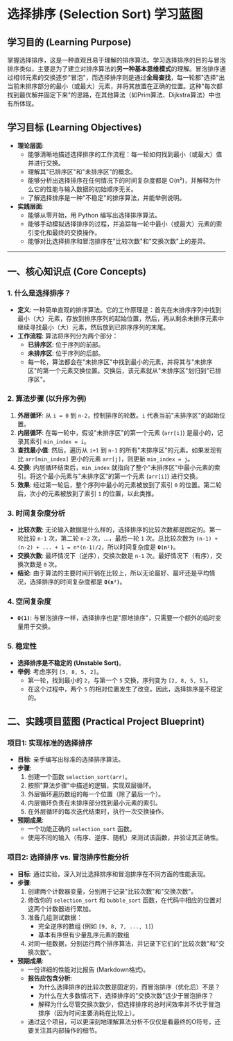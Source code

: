 # 选择排序 (Selection Sort) 学习蓝图

## 学习目的 (Learning Purpose)

掌握选择排序，这是一种直观且易于理解的排序算法。学习选择排序的目的与冒泡排序类似，主要是为了建立对排序算法的**另一种基本思维模式**的理解。冒泡排序通过相邻元素的交换逐步"冒泡"，而选择排序则是通过**全局查找**，每一轮都"选择"出当前未排序部分的最小（或最大）元素，并将其放置在正确的位置。这种"每次都找到最优解并固定下来"的思路，在其他算法（如Prim算法、Dijkstra算法）中也有所体现。

## 学习目标 (Learning Objectives)

- **理论层面**:
  - 能够清晰地描述选择排序的工作流程：每一轮如何找到最小（或最大）值并进行交换。
  - 理解其"已排序区"和"未排序区"的概念。
  - 能够分析出选择排序在任何情况下的时间复杂度都是 O(n²)，并解释为什么它的性能与输入数据的初始顺序无关。
  - 了解选择排序是一种"不稳定"的排序算法，并能举例说明。
- **实践层面**:
  - 能够从零开始，用 Python 编写出选择排序算法。
  - 能够手动模拟选择排序的过程，并追踪每一轮中最小（或最大）元素的索引变化和最终的交换操作。
  - 能够对比选择排序和冒泡排序在"比较次数"和"交换次数"上的差异。

---

## 一、核心知识点 (Core Concepts)

### 1. 什么是选择排序？
- **定义**: 一种简单直观的排序算法。它的工作原理是：首先在未排序序列中找到最小（大）元素，存放到排序序列的起始位置，然后，再从剩余未排序元素中继续寻找最小（大）元素，然后放到已排序序列的末尾。
- **工作流程**: 算法将序列分为两个部分：
  - **已排序区**: 位于序列的前部。
  - **未排序区**: 位于序列的后部。
  - 每一轮，算法都会在"未排序区"中找到最小的元素，并将其与"未排序区"的第一个元素交换位置。交换后，该元素就从"未排序区"划归到"已排序区"。

### 2. 算法步骤 (以升序为例)
1.  **外层循环**: 从 `i = 0` 到 `n-2`，控制排序的轮数。`i` 代表当前"未排序区"的起始位置。
2.  **内层循环**: 在每一轮中，假设"未排序区"的第一个元素 (`arr[i]`) 是最小的，记录其索引 `min_index = i`。
3.  **查找最小值**: 然后，遍历从 `i+1` 到 `n-1` 的所有"未排序区"的元素。如果发现有比 `arr[min_index]` 更小的元素 `arr[j]`，则更新 `min_index = j`。
4.  **交换**: 内层循环结束后，`min_index` 就指向了整个"未排序区"中最小元素的索引。将这个最小元素与"未排序区"的第一个元素 (`arr[i]`) 进行交换。
5.  **效果**: 经过第一轮后，整个序列中最小的元素被放到了索引 `0` 的位置。第二轮后，次小的元素被放到了索引 `1` 的位置，以此类推。

### 3. 时间复杂度分析
- **比较次数**: 无论输入数据是什么样的，选择排序的比较次数都是固定的。第一轮比较 `n-1` 次，第二轮 `n-2` 次，...，最后一轮 `1` 次。总比较次数为 `(n-1) + (n-2) + ... + 1 = n*(n-1)/2`，所以时间复杂度是 **`O(n²)`**。
- **交换次数**: 最坏情况下（逆序），交换次数是 `n-1` 次。最好情况下（有序），交换次数是 `0` 次。
- **结论**: 由于算法的主要时间开销在比较上，所以无论最好、最坏还是平均情况，选择排序的时间复杂度都是 **`O(n²)`**。

### 4. 空间复杂度
- **`O(1)`**: 与冒泡排序一样，选择排序也是"原地排序"，只需要一个额外的临时变量用于交换。

### 5. 稳定性
- **选择排序是不稳定的 (Unstable Sort)**。
- **举例**: 考虑序列 `[5, 8, 5, 2]`。
  - 第一轮，找到最小的 `2`，与第一个 `5` 交换，序列变为 `[2, 8, 5, 5]`。
  - 在这个过程中，两个 `5` 的相对位置发生了改变。因此，选择排序是不稳定的。

## 二、实践项目蓝图 (Practical Project Blueprint)

### 项目1: 实现标准的选择排序
- **目标**: 亲手编写出标准的选择排序算法。
- **步骤**:
  1.  创建一个函数 `selection_sort(arr)`。
  2.  按照"算法步骤"中描述的逻辑，实现双层循环。
  3.  外层循环遍历数组的每一个位置（除了最后一个）。
  4.  内层循环负责在未排序部分找到最小元素的索引。
  5.  在外层循环的每次迭代结束时，执行一次交换操作。
- **预期成果**:
  - 一个功能正确的 `selection_sort` 函数。
  - 使用不同的输入（有序、逆序、随机）来测试该函数，并验证其正确性。

### 项目2: 选择排序 vs. 冒泡排序性能分析
- **目标**: 通过实验，深入对比选择排序和冒泡排序在不同方面的性能表现。
- **步骤**:
  1.  创建两个计数器变量，分别用于记录"比较次数"和"交换次数"。
  2.  修改你的 `selection_sort` 和 `bubble_sort` 函数，在代码中相应的位置对这两个计数器进行累加。
  3.  准备几组测试数据：
      - 完全逆序的数组 (例如 `[9, 8, 7, ..., 1]`)
      - 基本有序但有少量乱序元素的数组
  4.  对同一组数据，分别运行两个排序算法，并记录下它们的"比较次数"和"交换次数"。
- **预期成果**:
  - 一份详细的性能对比报告 (Markdown格式)。
  - **报告应包含分析**:
    - 为什么选择排序的比较次数是固定的，而冒泡排序（优化后）不是？
    - 为什么在大多数情况下，选择排序的"交换次数"远少于冒泡排序？
    - 解释为什么尽管交换次数少，但选择排序的总时间效率并不优于冒泡排序（因为时间主要消耗在比较上）。
  - 通过这个项目，可以更深刻地理解算法分析不仅仅是看最终的O符号，还要关注其内部操作的细节。 